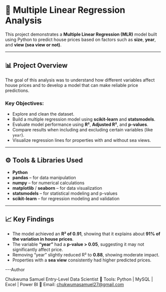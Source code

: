 # 🧮 Multiple Linear Regression Analysis

This project demonstrates a **Multiple Linear Regression (MLR)** model built using Python to predict house prices based on factors such as **size**, **year**, and **view (sea view or not)**.

---

## 📊 Project Overview
The goal of this analysis was to understand how different variables affect house prices and to develop a model that can make reliable price predictions.

### Key Objectives:
- Explore and clean the dataset.
- Build a multiple regression model using **scikit-learn** and **statsmodels**.
- Evaluate model performance using **R²**, **Adjusted R²**, and **p-values**.
- Compare results when including and excluding certain variables (like `year`).
- Visualize regression lines for properties with and without sea views.

---

## ⚙️ Tools & Libraries Used
- **Python**
- **pandas** – for data manipulation  
- **numpy** – for numerical calculations  
- **matplotlib** / **seaborn** – for data visualization  
- **statsmodels** – for statistical modeling and p-values  
- **scikit-learn** – for regression modeling and validation  

---

## 📈 Key Findings
- The model achieved an **R² of 0.91**, showing that it explains about **91% of the variation in house prices**.
- The variable **“year”** had a **p-value > 0.05**, suggesting it may not significantly affect price.
- Removing “year” slightly reduced R² to **0.88**, showing moderate impact.
- Properties with a **sea view** consistently had higher predicted prices.

---Author

Chukwuma Samuel
Entry-Level Data Scientist
💼 Tools: Python | MySQL | Excel | Power BI
📧 Email: chukwumasamuel27@gmail.com


